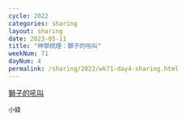 ```yaml
---
cycle: 2022
categories: sharing
layout: sharing
date: 2023-05-11
title: "神學梳理：獅子的吼叫"
weekNum: 71
dayNum: 4
permalink: /sharing/2022/wk71-day4-sharing.html
---
```

[獅子的吼叫](https://eccseattle.github.io/media/sharing/2022/wk071/2023-05-11-bin.m4a)

`小錢`
